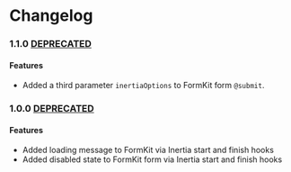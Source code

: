 # Changelog

### 1.1.0 [DEPRECATED](https://www.npmjs.com/package/inertiajs-formkit-plugin)

#### Features

* Added a third parameter `inertiaOptions` to FormKit form `@submit`.

### 1.0.0 [DEPRECATED](https://www.npmjs.com/package/inertiajs-formkit-plugin)

#### Features

* Added loading message to FormKit via Inertia start and finish hooks
* Added disabled state to FormKit form via Inertia start and finish hooks
